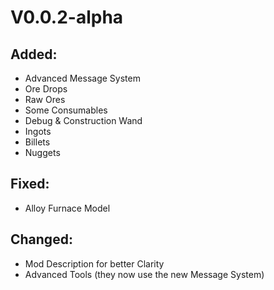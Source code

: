 # V0.0.2-alpha
## Added:
* Advanced Message System
* Ore Drops
* Raw Ores
* Some Consumables
* Debug & Construction Wand
* Ingots
* Billets
* Nuggets
## Fixed:
* Alloy Furnace Model
## Changed:
* Mod Description for better Clarity
* Advanced Tools (they now use the new Message System)